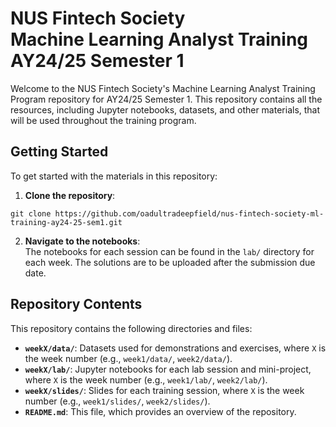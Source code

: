 # NUS Fintech Society <br> Machine Learning Analyst Training AY24/25 Semester 1

Welcome to the NUS Fintech Society's Machine Learning Analyst Training Program repository for AY24/25 Semester 1. This repository contains all the resources, including Jupyter notebooks, datasets, and other materials, that will be used throughout the training program.

## Getting Started
To get started with the materials in this repository:

1. **Clone the repository**:
```
git clone https://github.com/oadultradeepfield/nus-fintech-society-ml-training-ay24-25-sem1.git
```
2. **Navigate to the notebooks**: <br>
The notebooks for each session can be found in the `lab/` directory for each week. The solutions are to be uploaded after the submission due date.

## Repository Contents
This repository contains the following directories and files:

- **`weekX/data/`**: Datasets used for demonstrations and exercises, where `X` is the week number (e.g., `week1/data/`, `week2/data/`).
- **`weekX/lab/`**: Jupyter notebooks for each lab session and mini-project, where `X` is the week number (e.g., `week1/lab/`, `week2/lab/`).
- **`weekX/slides/`**: Slides for each training session, where `X` is the week number (e.g., `week1/slides/`, `week2/slides/`).
- **`README.md`**: This file, which provides an overview of the repository.
